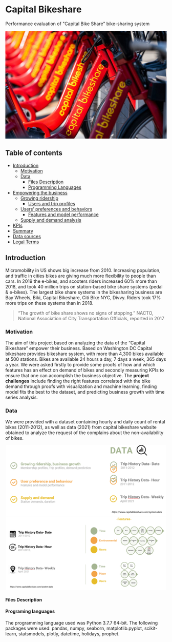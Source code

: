 # Capital Bikeshare
Performance evaluation of "Capital Bike Share" bike-sharing system

<div align="center">
<img src="/images/Capital%20Bike%20Share_introduction_photo_1.jpg" width="800px"</img> 
</div>

## Table of contents

* [Introduction](https://github.com/10409/Capital-Bike-Share-/edit/main/README.md#Introduction)
  * [Motivation](https://github.com/10409/Capital-Bike-Share-/edit/main/README.md#Motivation)  
  * [Data](https://github.com/10409/Capital-Bike-Share-/edit/main/README.md#Data) 
    * [Files Description](https://github.com/10409/Capital-Bike-Share-/edit/main/README.md#Data)  
    * [Programming Languages](https://github.com/10409/Capital-Bike-Share-/edit/main/README.md#Data) 
* [Empowering the business](https://github.com/10409/Capital-Bike-Share-/edit/main/README.md#bikesharing---the-domain)
  * [Growing ridership](https://github.com/10409/Capital-Bike-Share-/edit/main/README.md#exploratory-analysis)
    * [Users and trip profiles](https://github.com/10409/Capital-Bike-Share-/edit/main/README.md#exploratory-analysis)
  * [Users’ preferences and behaviors](https://github.com/10409/Capital-Bike-Share-/edit/main/README.md#exploratory-analysis)
    * [Features and model performance](https://github.com/10409/Capital-Bike-Share-/edit/main/README.md#exploratory-analysis)
  * [Supply and demand analysis](https://github.com/10409/Capital-Bike-Share-/edit/main/README.md#exploratory-analysis)
* [KPIs](https://github.com/10409/Capital-Bike-Share-/edit/main/README.md#timeseries---facebook-prophet)
* [Summary](https://github.com/10409/Capital-Bike-Share-/edit/main/README.md#building-a-flask-app)
* [Data sources](https://github.com/davidellavalle/Capital-Bikeshare/blob/main/README.md#data-sources)
* [Legal Terms](https://github.com/davidellavalle/Capital-Bikeshare/blob/main/README.md#legal-terms)

## Introduction

Micromobility in US shows big increase from 2010. Increasing population, and traffic in cities bikes are giving much more flexibility to people than cars. In 2019 the e-bikes, and scooters riders increased 60% more than 2018, and took 40 million trips on station-based bike share systems (pedal & e-bikes). The largest bike share systems in the bikesharing business are Bay Wheels, Biki, Capital Bikeshare, Citi Bike NYC, Divvy. Riders took 17% more trips on these systems than in 2018. 
 
> “The growth of bike share shows no signs of stopping.” NACTO, National Association of City Transportation Officials, reported in 2017

### Motivation
The aim of this project based on analyzing the data of the “Capital Bikeshare” empower their business. Based on Washington DC Capital bikeshare provides bikeshare system, with more than 4,300 bikes available at 500 stations. Bikes are available 24 hours a day, 7 days a week, 365 days a year.  We were asked firstly to provide some proofs of how and which features has an effect on demand of bikes and secondly measuring KPIs to ensure that one can accomplish the business objective. The **project challenges** include finding the right features correlated with the bike demand through proofs with visualization and machine learning, finding model fits the best to the dataset, and predicting business growth with time series analysis. 

### Data
We were provided with a dataset containing hourly and daily count of rental bikes (2011-2012), as well as data (2021) from capital bikeshare website obtained to analyze the request of the complains about the non-availability of bikes. 

<div align="center">
<img src="/images/Github_2.png" width="500px"</img> 
</div>


<div align="center">
<img src="/images/Github_3.png" width="500px"</img> 
</div>

#### Files Description


#### Programing languages
The programming language used was Python 3.7.7 64-bit. The following packages were used: pandas, numpy, seaborn, matplotlib.pyplot, scikit-learn, statsmodels, plotly, datetime, holidays, prophet. 


